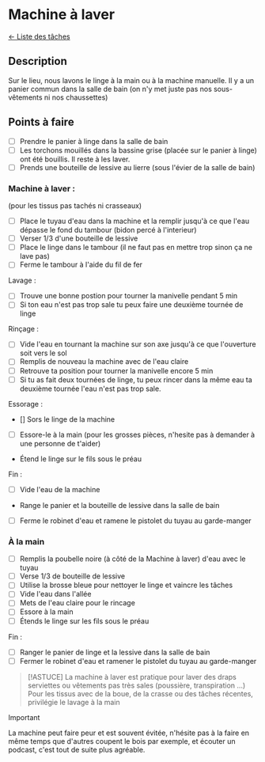 # Machine à laver
[← Liste des tâches](../)

## Description
Sur le lieu, nous lavons le linge à  la main ou à la machine manuelle. Il y a un panier commun dans la salle de bain (on n'y met juste pas nos sous-vêtements ni nos chaussettes) 

## Points à faire
- [ ] Prendre le panier à linge dans la salle de bain
- [ ] Les torchons mouillés dans la bassine grise (placée sur le panier à linge) ont été bouillis. Il reste à les laver.
- [ ] Prends une bouteille de lessive au lierre (sous l'évier de la salle de bain)

### Machine à laver : 
(pour les tissus pas tachés ni crasseaux)
- [ ] Place le tuyau d'eau dans la machine et la remplir jusqu'à ce que l'eau dépasse le fond du tambour (bidon percé à l'interieur)
- [ ] Verser 1/3 d'une bouteille de lessive
- [ ] Place le linge dans le tambour (il ne faut pas en mettre trop sinon ça ne lave pas)
- [ ] Ferme le tambour à l'aide du fil de fer

Lavage : 
- [ ] Trouve une bonne postion pour tourner la manivelle pendant 5 min
- [ ] Si ton eau n'est pas trop sale tu peux faire une deuxième tournée de linge 

Rinçage : 
- [ ] Vide l'eau en tournant la machine sur son axe jusqu'à ce que l'ouverture soit vers le sol
- [ ] Remplis de nouveau la machine avec de l'eau claire
- [ ] Retrouve ta position pour tourner la manivelle encore 5 min 
- [ ] Si tu as fait deux tournées de linge, tu peux rincer dans la même eau ta deuxième tournée l'eau n'est pas trop sale.

Essorage : 
- [] Sors le linge de la machine
- [ ] Essore-le à la main (pour les grosses pièces, n'hesite pas à demander à une personne de t'aider)
- Étend le linge sur le fils sous le préau 

Fin : 
- [ ] Vide l'eau de la machine 
- Range le panier et la bouteille de lessive dans la salle de bain 
- [ ] Ferme le robinet d'eau et ramene le pistolet du tuyau au garde-manger

### À la main
- [ ] Remplis la poubelle noire (à  côté de la Machine à laver) d'eau avec le tuyau
- [ ] Verse 1/3 de bouteille de lessive
- [ ] Utilise la brosse bleue pour nettoyer le linge et vaincre les tâches 
- [ ] Vide l'eau dans l'allée 
- [ ] Mets de l'eau claire pour le rincage 
- [ ] Essore à la main 
- [ ] Étends le linge sur les fils sous le préau

Fin : 
- [ ] Ranger le panier de linge et la lessive dans la salle de bain
- [ ] Fermer le robinet d'eau et ramener le pistolet du tuyau au garde-manger

> [!ASTUCE]
> La machine à laver est pratique pour laver des draps serviettes ou vêtements pas très sales (poussière, transpiration ...)
> Pour les tissus avec de la boue, de la crasse ou des tâches récentes, privilégie le lavage à la main 

> [!IMPORTANT]  
> La machine peut faire peur et est souvent évitée, n'hésite pas à la faire en même temps que d'autres coupent le bois par exemple, et écouter un podcast, c'est tout de suite plus agréable.


